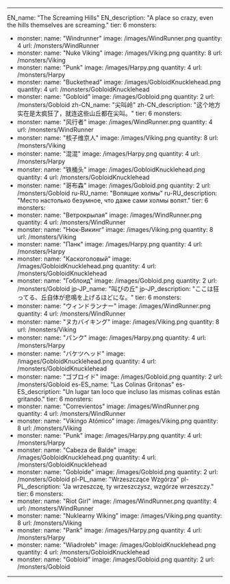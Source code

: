 ---

EN_name: "The Screaming Hills"
EN_description: "A place so crazy, even the hills themselves are screaming."
tier: 6
monsters:
  - monster:
    name: "Windrunner"
    image: /images/WindRunner.png
    quantity: 4
    url: /monsters/WindRunner
  - monster:
    name: "Nuke Viking"
    image: /images/Viking.png
    quantity: 8
    url: /monsters/Viking
  - monster:
    name: "Punk"
    image: /images/Harpy.png
    quantity: 4
    url: /monsters/Harpy
  - monster:
    name: "Buckethead"
    image: /images/GobloidKnucklehead.png
    quantity: 4
    url: /monsters/GobloidKnucklehead
  - monster:
    name: "Gobloid"
    image: /images/Gobloid.png
    quantity: 2
    url: /monsters/Gobloid
zh-CN_name: "尖叫岭"
zh-CN_description: "这个地方实在是太疯狂了，就连这些山丘都在尖叫。"
tier: 6
monsters:
  - monster:
    name: "风行者"
    image: /images/WindRunner.png
    quantity: 4
    url: /monsters/WindRunner
  - monster:
    name: "核子维京人"
    image: /images/Viking.png
    quantity: 8
    url: /monsters/Viking
  - monster:
    name: "混混"
    image: /images/Harpy.png
    quantity: 4
    url: /monsters/Harpy
  - monster:
    name: "铁桶头"
    image: /images/GobloidKnucklehead.png
    quantity: 4
    url: /monsters/GobloidKnucklehead
  - monster:
    name: "哥布森"
    image: /images/Gobloid.png
    quantity: 2
    url: /monsters/Gobloid
ru-RU_name: "Вопящие холмы"
ru-RU_description: "Место настолько безумное, что даже сами холмы вопят."
tier: 6
monsters:
  - monster:
    name: "Ветрокрылая"
    image: /images/WindRunner.png
    quantity: 4
    url: /monsters/WindRunner
  - monster:
    name: "Нюк-Викинг"
    image: /images/Viking.png
    quantity: 8
    url: /monsters/Viking
  - monster:
    name: "Панк"
    image: /images/Harpy.png
    quantity: 4
    url: /monsters/Harpy
  - monster:
    name: "Каскоголовый"
    image: /images/GobloidKnucklehead.png
    quantity: 4
    url: /monsters/GobloidKnucklehead
  - monster:
    name: "Гоблоид"
    image: /images/Gobloid.png
    quantity: 2
    url: /monsters/Gobloid
jp-JP_name: "叫びの丘"
jp-JP_description: "ここは狂ってる、丘自体が悲鳴を上げるほどにな。"
tier: 6
monsters:
  - monster:
    name: "ウィンドランナー"
    image: /images/WindRunner.png
    quantity: 4
    url: /monsters/WindRunner
  - monster:
    name: "ヌカバイキング"
    image: /images/Viking.png
    quantity: 8
    url: /monsters/Viking
  - monster:
    name: "パンク"
    image: /images/Harpy.png
    quantity: 4
    url: /monsters/Harpy
  - monster:
    name: "バケツヘッド"
    image: /images/GobloidKnucklehead.png
    quantity: 4
    url: /monsters/GobloidKnucklehead
  - monster:
    name: "ゴブロイド"
    image: /images/Gobloid.png
    quantity: 2
    url: /monsters/Gobloid
es-ES_name: "Las Colinas Gritonas"
es-ES_description: "Un lugar tan loco que incluso las mismas colinas están gritando."
tier: 6
monsters:
  - monster:
    name: "Correvientos"
    image: /images/WindRunner.png
    quantity: 4
    url: /monsters/WindRunner
  - monster:
    name: "Vikingo Atómico"
    image: /images/Viking.png
    quantity: 8
    url: /monsters/Viking
  - monster:
    name: "Punk"
    image: /images/Harpy.png
    quantity: 4
    url: /monsters/Harpy
  - monster:
    name: "Cabeza de Balde"
    image: /images/GobloidKnucklehead.png
    quantity: 4
    url: /monsters/GobloidKnucklehead
  - monster:
    name: "Gobloide"
    image: /images/Gobloid.png
    quantity: 2
    url: /monsters/Gobloid
pl-PL_name: "Wrzeszczące Wzgórza"
pl-PL_description: "Ja wrzeszczę, ty wrzeszczysz, wzgórze wrzeszczy."
tier: 6
monsters:
  - monster:
    name: "Riot Girl"
    image: /images/WindRunner.png
    quantity: 4
    url: /monsters/WindRunner
  - monster:
    name: "Nuklearny Wiking"
    image: /images/Viking.png
    quantity: 8
    url: /monsters/Viking
  - monster:
    name: "Pank"
    image: /images/Harpy.png
    quantity: 4
    url: /monsters/Harpy
  - monster:
    name: "Wiadrołeb"
    image: /images/GobloidKnucklehead.png
    quantity: 4
    url: /monsters/GobloidKnucklehead
  - monster:
    name: "Gobloid"
    image: /images/Gobloid.png
    quantity: 2
    url: /monsters/Gobloid
---